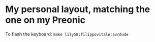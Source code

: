 # My personal layout, matching the one on my Preonic

To flash the keyboard: `make lily58:filippovitale:avrdude`
